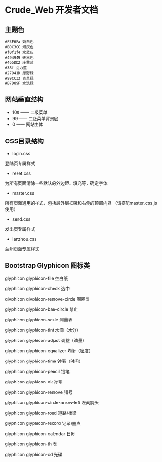 # Crude_Web 开发者文档
## 主题色
```
#F3F6Fa 奶白色
#BDC3CC 烟灰色
#f0f1f4 水蓝灰
#494949 砖黑色
#465DD2 庄重蓝
#38f 活力蓝
#27941D 原野绿
#99CC33 青草绿
#B7D89F 水洗绿
```
## 网站垂直结构
* 100 —— 二级菜单
* 99 —— 二级菜单背景层
* 0 —— 网站主体
## CSS目录结构
* login.css

登陆页专属样式
* reset.css

为所有页面清除一些默认的外边距、填充等，确定字体
* master.css

所有页面通用的样式，包括最外层框架和右侧的顶部内容
（请搭配master_css.js使用）
* send.css

发出页专属样式
* lanzhou.css

兰州页面专属样式
## Bootstrap Glyphicon 图标类
glyphicon glyphicon-file 空白纸

glyphicon glyphicon-check 选中

glyphicon glyphicon-remove-circle 圈圈叉

glyphicon glyphicon-ban-circle 禁止

glyphicon glyphicon-scale 测量表

glyphicon glyphicon-tint 水滴（水分）

glyphicon glyphicon-adjust 调整（油量）

glyphicon glyphicon-equalizer 均衡（密度）

glyphicon glyphicon-time 钟表（时间）

glyphicon glyphicon-pencil 铅笔

glyphicon glyphicon-ok 对号

glyphicon glyphicon-remove 错号

glyphicon glyphicon-circle-arrow-left 左向箭头

glyphicon glyphicon-road 道路/桥梁

glyphicon glyphicon-record 记录/圈点 

glyphicon glyphicon-calendar 日历

glyphicon glyphicon-th 表

glyphicon glyphicon-cd 光碟